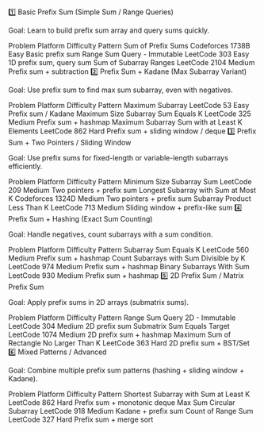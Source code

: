 1️⃣ Basic Prefix Sum (Simple Sum / Range Queries)

Goal: Learn to build prefix sum array and query sums quickly.

Problem	Platform	Difficulty	Pattern
Sum of Prefix Sums	Codeforces 1738B	Easy	Basic prefix sum
Range Sum Query - Immutable	LeetCode 303	Easy	1D prefix sum, query sum
Sum of Subarray Ranges	LeetCode 2104	Medium	Prefix sum + subtraction
2️⃣ Prefix Sum + Kadane (Max Subarray Variant)

Goal: Use prefix sum to find max sum subarray, even with negatives.

Problem	Platform	Difficulty	Pattern
Maximum Subarray	LeetCode 53	Easy	Prefix sum / Kadane
Maximum Size Subarray Sum Equals K	LeetCode 325	Medium	Prefix sum + hashmap
Maximum Subarray Sum with at Least K Elements	LeetCode 862	Hard	Prefix sum + sliding window / deque
3️⃣ Prefix Sum + Two Pointers / Sliding Window

Goal: Use prefix sums for fixed-length or variable-length subarrays efficiently.

Problem	Platform	Difficulty	Pattern
Minimum Size Subarray Sum	LeetCode 209	Medium	Two pointers + prefix sum
Longest Subarray with Sum at Most K	Codeforces 1324D	Medium	Two pointers + prefix sum
Subarray Product Less Than K	LeetCode 713	Medium	Sliding window + prefix-like sum
4️⃣ Prefix Sum + Hashing (Exact Sum Counting)

Goal: Handle negatives, count subarrays with a sum condition.

Problem	Platform	Difficulty	Pattern
Subarray Sum Equals K	LeetCode 560	Medium	Prefix sum + hashmap
Count Subarrays with Sum Divisible by K	LeetCode 974	Medium	Prefix sum + hashmap
Binary Subarrays With Sum	LeetCode 930	Medium	Prefix sum + hashmap
5️⃣ 2D Prefix Sum / Matrix Prefix Sum

Goal: Apply prefix sums in 2D arrays (submatrix sums).

Problem	Platform	Difficulty	Pattern
Range Sum Query 2D - Immutable	LeetCode 304	Medium	2D prefix sum
Submatrix Sum Equals Target	LeetCode 1074	Medium	2D prefix sum + hashmap
Maximum Sum of Rectangle No Larger Than K	LeetCode 363	Hard	2D prefix sum + BST/Set
6️⃣ Mixed Patterns / Advanced

Goal: Combine multiple prefix sum patterns (hashing + sliding window + Kadane).

Problem	Platform	Difficulty	Pattern
Shortest Subarray with Sum at Least K	LeetCode 862	Hard	Prefix sum + monotonic deque
Max Sum Circular Subarray	LeetCode 918	Medium	Kadane + prefix sum
Count of Range Sum	LeetCode 327	Hard	Prefix sum + merge sort

